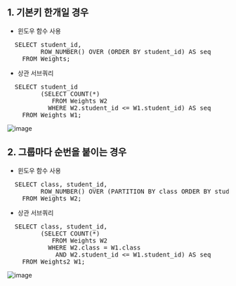 ## 1. 기본키 한개일 경우
- 윈도우 함수 사용
<pre>
  SELECT student_id,
         ROW_NUMBER() OVER (ORDER BY student_id) AS seq
    FROM Weights;
</pre>
- 상관 서브쿼리
<pre>
  SELECT student_id
         (SELECT COUNT(*)
            FROM Weights W2
           WHERE W2.student_id <= W1.student_id) AS seq
    FROM Weights W1;
</pre>
![image](https://github.com/Kangchaemin/SQL/assets/43837994/36cb46d6-2b50-4966-acc4-834edc9f1949)

## 2. 그룹마다 순번을 붙이는 경우 
- 윈도우 함수 사용
<pre>
  SELECT class, student_id,
         ROW_NUMBER() OVER (PARTITION BY class ORDER BY student_id) AS seq
    FROM Weights W2;
</pre>
- 상관 서브쿼리
<pre>
  SELECT class, student_id,
         (SELECT COUNT(*) 
            FROM Weights W2
           WHERE W2.class = W1.class
             AND W2.student_id <= W1.student_id) AS seq
    FROM Weights2 W1;
</pre>
![image](https://github.com/Kangchaemin/SQL/assets/43837994/16a9b293-bca4-49c9-bcdc-4c19c7f549ce)

